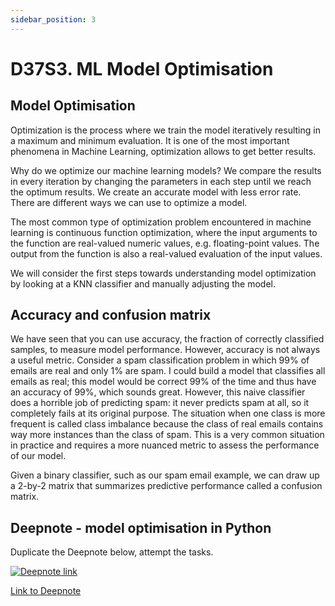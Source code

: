 ```yaml
---
sidebar_position: 3
---
```


# D37S3. ML Model Optimisation

## Model Optimisation

Optimization is the process where we train the model iteratively resulting in a maximum and minimum evaluation. It is one of the most important phenomena in Machine Learning, optimization allows to get better results.

Why do we optimize our machine learning models? We compare the results in every iteration by changing the parameters in each step until we reach the optimum results. We create an accurate model with less error rate. There are different ways we can use to optimize a model.

The most common type of optimization problem encountered in machine learning is continuous function optimization, where the input arguments to the function are real-valued numeric values, e.g. floating-point values. The output from the function is also a real-valued evaluation of the input values.

We will consider the first steps towards understanding model optimization by looking at a KNN classifier and manually adjusting the model.

## Accuracy and confusion matrix

We have seen that you can use accuracy, the fraction of correctly classified samples, to measure model performance. However, accuracy is not always a useful metric. Consider a spam classification problem in which 99% of emails are real and only 1% are spam. I could build a model that classifies all emails as real; this model would be correct 99% of the time and thus have an accuracy of 99%, which sounds great. However, this naive classifier does a horrible job of predicting spam: it never predicts spam at all, so it completely fails at its original purpose. The situation when one class is more frequent is called class imbalance because the class of real emails contains way more instances than the class of spam. This is a very common situation in practice and requires a more nuanced metric to assess the performance of our model.

Given a binary classifier, such as our spam email example, we can draw up a 2-by-2 matrix that summarizes predictive performance called a confusion matrix.

## Deepnote - model optimisation in Python

Duplicate the Deepnote below, attempt the tasks.

[<img
    src="/img/icons/deepnote-logo.svg"
    alt="Deepnote link"
/>](https://deepnote.com/project/ml-iris-optimise-Z0ip1UZDTtWz-8Ogi-4bYg/%2Fplotly-knn.ipynb)

[Link to Deepnote](https://deepnote.com/project/ml-iris-optimise-Z0ip1UZDTtWz-8Ogi-4bYg/%2Fplotly-knn.ipynb)
